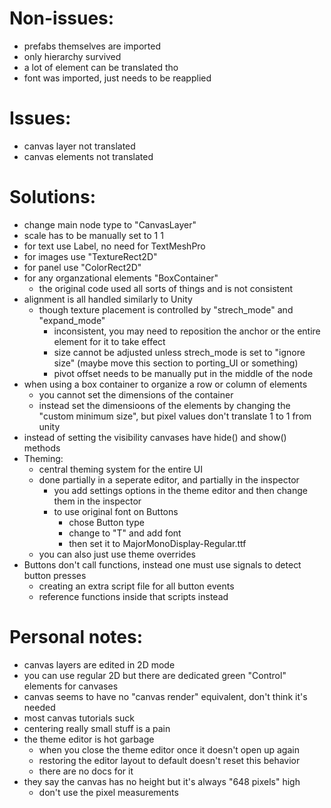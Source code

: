 # Non-issues:

- prefabs themselves are imported
- only hierarchy survived
- a lot of element can be translated tho
- font was imported, just needs to be reapplied

# Issues:
    
- canvas layer not translated
- canvas elements not translated

# Solutions:

- change main node type to "CanvasLayer"
- scale has to be manually set to 1 1
- for text use Label, no need for TextMeshPro
- for images use "TextureRect2D"
- for panel use "ColorRect2D"
- for any organzational elements "BoxContainer" 
    - the original code used all sorts of things and is not consistent
- alignment is all handled similarly to Unity
    - though texture placement is controlled by "strech_mode" and "expand_mode"
        - inconsistent, you may need to reposition the anchor or the entire element for it to take effect 
        - size cannot be adjusted unless strech_mode is set to "ignore size" (maybe move this section to porting_UI or something)
        - pivot offset needs to be manually put in the middle of the node
- when using a box container to organize a row or column of elements
    - you cannot set the dimensions of the container
    - instead set the dimensioons of the elements by changing the "custom minimum size", but pixel values don't translate 1 to 1 from unity
- instead of setting the visibility canvases have hide() and show() methods
- Theming:
    - central theming system for the entire UI
    - done partially in a seperate editor, and partially in the inspector
        - you add settings options in the theme editor and then change them in the inspector
        - to use original font on Buttons
            - chose Button type
            - change to "T" and add font
            - then set it to MajorMonoDisplay-Regular.ttf
    - you can also just use theme overrides
- Buttons don't call functions, instead one must use signals to detect button presses
    - creating an extra script file for all button events
    - reference functions inside that scripts instead

# Personal notes:

- canvas layers are edited in 2D mode
- you can use regular 2D but there are dedicated green "Control" elements for canvases
- canvas seems to have no "canvas render" equivalent, don't think it's needed
- most canvas tutorials suck
- centering really small stuff is a pain
- the theme editor is hot garbage
    - when you close the theme editor once it doesn't open up again
    - restoring the editor layout to default doesn't reset this behavior
    - there are no docs for it
- they say the canvas has no height but it's always "648 pixels" high
    - don't use the pixel measurements
